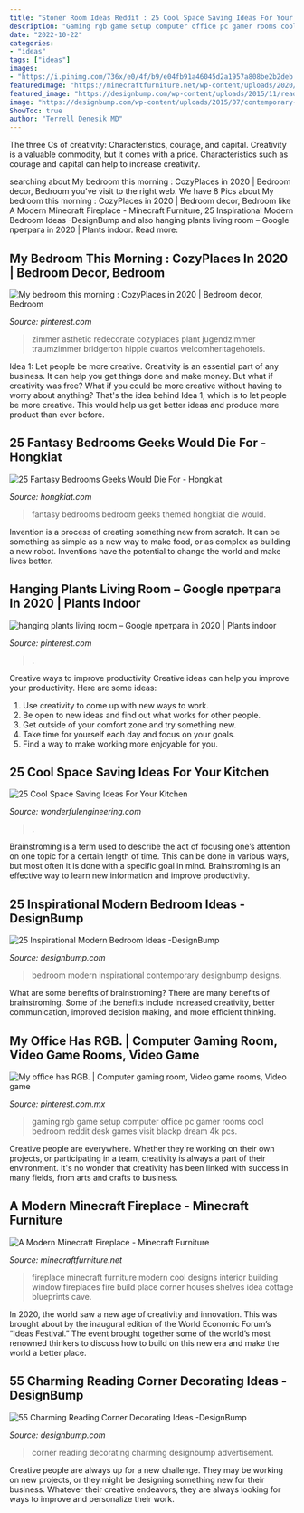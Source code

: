 ```yaml
---
title: "Stoner Room Ideas Reddit : 25 Cool Space Saving Ideas For Your Kitchen"
description: "Gaming rgb game setup computer office pc gamer rooms cool bedroom reddit desk games visit blackp dream 4k pcs"
date: "2022-10-22"
categories:
- "ideas"
tags: ["ideas"]
images:
- "https://i.pinimg.com/736x/e0/4f/b9/e04fb91a46045d2a1957a808be2b2deb.jpg"
featuredImage: "https://minecraftfurniture.net/wp-content/uploads/2020/05/116955-1024x604.jpg"
featured_image: "https://designbump.com/wp-content/uploads/2015/11/reading-corner-nook15.jpg"
image: "https://designbump.com/wp-content/uploads/2015/07/contemporary-bedroom-Ideas.jpg"
ShowToc: true
author: "Terrell Denesik MD"
---
```



The three Cs of creativity: Characteristics, courage, and capital.
Creativity is a valuable commodity, but it comes with a price. Characteristics such as courage and capital can help to increase creativity.

	

		
searching about My bedroom this morning : CozyPlaces in 2020 | Bedroom decor, Bedroom you've visit to the right web. We have 8 Pics about My bedroom this morning : CozyPlaces in 2020 | Bedroom decor, Bedroom like A Modern Minecraft Fireplace - Minecraft Furniture, 25 Inspirational Modern Bedroom Ideas -DesignBump and also hanging plants living room – Google претрага in 2020 | Plants indoor. Read more:
		
    
## My Bedroom This Morning : CozyPlaces In 2020 | Bedroom Decor, Bedroom

<img loading=lazy src="https://i.pinimg.com/736x/95/79/14/957914a4381a52b55b6ad84283c6ed6b.jpg" onerror="this.onerror=null;this.src='https://tse1.mm.bing.net/th?id=OIP.SmLA6v130IK5qP2vXHeQKAHaFj&amp;pid=15.1';" alt="My bedroom this morning : CozyPlaces in 2020 | Bedroom decor, Bedroom">

_Source: pinterest.com_

>zimmer asthetic redecorate cozyplaces plant jugendzimmer traumzimmer bridgerton hippie cuartos welcomheritagehotels. 

	

Idea 1: Let people be more creative.
Creativity is an essential part of any business. It can help you get things done and make money. But what if creativity was free? What if you could be more creative without having to worry about anything? That's the idea behind Idea 1, which is to let people be more creative. This would help us get better ideas and produce more product than ever before.

    
## 25 Fantasy Bedrooms Geeks Would Die For - Hongkiat

<img loading=lazy src="https://assets.hongkiat.com/uploads/fantasy-bedrooms-for-geeks/airplane-cockpit-themed-bedroom.jpg" onerror="this.onerror=null;this.src='https://tse4.mm.bing.net/th?id=OIP.u9sclPO-YToZi6UK3m-1MAHaE6&amp;pid=15.1';" alt="25 Fantasy Bedrooms Geeks Would Die For - Hongkiat">

_Source: hongkiat.com_

>fantasy bedrooms bedroom geeks themed hongkiat die would. 

	

Invention is a process of creating something new from scratch. It can be something as simple as a new way to make food, or as complex as building a new robot. Inventions have the potential to change the world and make lives better.

    
## Hanging Plants Living Room – Google претрага In 2020 | Plants Indoor

<img loading=lazy src="https://i.pinimg.com/736x/b8/3c/af/b83caf25fd0eeb8dc47a7ebbb1dccf44.jpg" onerror="this.onerror=null;this.src='https://tse1.mm.bing.net/th?id=OIP.p5bIFLuirljxM52YsyqUygHaKk&amp;pid=15.1';" alt="hanging plants living room – Google претрага in 2020 | Plants indoor">

_Source: pinterest.com_

>. 

	

Creative ways to improve productivity
Creative ideas can help you improve your productivity. Here are some ideas: 
1. Use creativity to come up with new ways to work.
2. Be open to new ideas and find out what works for other people. 
3. Get outside of your comfort zone and try something new. 
4. Take time for yourself each day and focus on your goals. 
5. Find a way to make working more enjoyable for you.

    
## 25 Cool Space Saving Ideas For Your Kitchen

<img loading=lazy src="https://wonderfulengineering.com/wp-content/uploads/2014/08/space-saving-in-kitchen-18.jpg" onerror="this.onerror=null;this.src='https://tse1.mm.bing.net/th?id=OIP.0GhGmj4dycPqdn4xBwCMdAHaLG&amp;pid=15.1';" alt="25 Cool Space Saving Ideas For Your Kitchen">

_Source: wonderfulengineering.com_

>. 

	

Brainstroming is a term used to describe the act of focusing one’s attention on one topic for a certain length of time. This can be done in various ways, but most often it is done with a specific goal in mind. Brainstroming is an effective way to learn new information and improve productivity.

    
## 25 Inspirational Modern Bedroom Ideas -DesignBump

<img loading=lazy src="https://designbump.com/wp-content/uploads/2015/07/contemporary-bedroom-Ideas.jpg" onerror="this.onerror=null;this.src='https://tse4.mm.bing.net/th?id=OIP.FhHXRkky8_OUDMJi2kYbdwHaFj&amp;pid=15.1';" alt="25 Inspirational Modern Bedroom Ideas -DesignBump">

_Source: designbump.com_

>bedroom modern inspirational contemporary designbump designs. 

	

What are some benefits of brainstroming?
There are many benefits of brainstroming. Some of the benefits include increased creativity, better communication, improved decision making, and more efficient thinking.

    
## My Office Has RGB. | Computer Gaming Room, Video Game Rooms, Video Game

<img loading=lazy src="https://i.pinimg.com/736x/e0/4f/b9/e04fb91a46045d2a1957a808be2b2deb.jpg" onerror="this.onerror=null;this.src='https://tse1.mm.bing.net/th?id=OIP.Foq0Q8Va-CZq-E2TYNdJvAHaJ3&amp;pid=15.1';" alt="My office has RGB. | Computer gaming room, Video game rooms, Video game">

_Source: pinterest.com.mx_

>gaming rgb game setup computer office pc gamer rooms cool bedroom reddit desk games visit blackp dream 4k pcs. 

	

Creative people are everywhere. Whether they're working on their own projects, or participating in a team, creativity is always a part of their environment. It's no wonder that creativity has been linked with success in many fields, from arts and crafts to business.

    
## A Modern Minecraft Fireplace - Minecraft Furniture

<img loading=lazy src="https://minecraftfurniture.net/wp-content/uploads/2020/05/116955-1024x604.jpg" onerror="this.onerror=null;this.src='https://tse4.mm.bing.net/th?id=OIP._HoaUc9vujnxHIOL-K4yqwHaEX&amp;pid=15.1';" alt="A Modern Minecraft Fireplace - Minecraft Furniture">

_Source: minecraftfurniture.net_

>fireplace minecraft furniture modern cool designs interior building window fireplaces fire build place corner houses shelves idea cottage blueprints cave. 

	

In 2020, the world saw a new age of creativity and innovation. This was brought about by the inaugural edition of the World Economic Forum’s “Ideas Festival.” The event brought together some of the world’s most renowned thinkers to discuss how to build on this new era and make the world a better place.

    
## 55 Charming Reading Corner Decorating Ideas -DesignBump

<img loading=lazy src="https://designbump.com/wp-content/uploads/2015/11/reading-corner-nook15.jpg" onerror="this.onerror=null;this.src='https://tse1.mm.bing.net/th?id=OIP.jMiaANAbVp8b259YGktSxAHaLG&amp;pid=15.1';" alt="55 Charming Reading Corner Decorating Ideas -DesignBump">

_Source: designbump.com_

>corner reading decorating charming designbump advertisement. 

	

Creative people are always up for a new challenge. They may be working on new projects, or they might be designing something new for their business. Whatever their creative endeavors, they are always looking for ways to improve and personalize their work.

